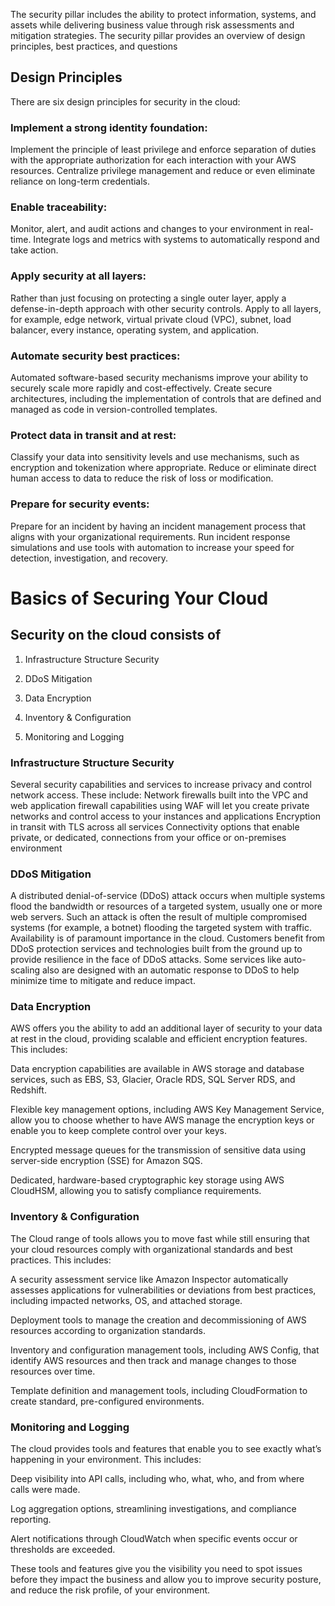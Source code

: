 The security pillar includes the ability to protect information, systems, and assets while delivering business value through risk assessments and mitigation strategies. The security pillar provides an overview of design principles, best practices, and questions

## Design Principles

There are six design principles for security in the cloud:

### Implement a strong identity foundation:

Implement the principle of least privilege and enforce separation of duties with the appropriate authorization for each interaction with your AWS resources. Centralize privilege management and reduce or even eliminate reliance on long-term credentials.

### Enable traceability:

Monitor, alert, and audit actions and changes to your environment in real-time. Integrate logs and metrics with systems to automatically respond and take action.

### Apply security at all layers:

Rather than just focusing on protecting a single outer layer, apply a defense-in-depth approach with other security controls. Apply to all layers, for example, edge network, virtual private cloud (VPC), subnet, load balancer, every instance, operating system, and application.

### Automate security best practices:

Automated software-based security mechanisms improve your ability to securely scale more rapidly and cost-effectively. Create secure architectures, including the implementation of controls that are defined and managed as code in version-controlled templates.

### Protect data in transit and at rest:

Classify your data into sensitivity levels and use mechanisms, such as encryption and tokenization where appropriate. Reduce or eliminate direct human access to data to reduce the risk of loss or modification.

### Prepare for security events:

Prepare for an incident by having an incident management process that aligns with your organizational requirements. Run incident response simulations and use tools with automation to increase your speed for detection, investigation, and recovery.

# Basics of Securing Your Cloud

## Security on the cloud consists of

1. Infrastructure Structure Security

2. DDoS Mitigation

3. Data Encryption

4. Inventory & Configuration

5. Monitoring and Logging

### Infrastructure Structure Security

Several security capabilities and services to increase privacy and control network access. These include: Network firewalls built into the VPC and web application firewall capabilities using WAF will let you create private networks and control access to your instances and applications Encryption in transit with TLS across all services Connectivity options that enable private, or dedicated, connections from your office or on-premises environment

### DDoS Mitigation

A distributed denial-of-service (DDoS) attack occurs when multiple systems flood the bandwidth or resources of a targeted system, usually one or more web servers. Such an attack is often the result of multiple compromised systems (for example, a botnet) flooding the targeted system with traffic. Availability is of paramount importance in the cloud. Customers benefit from DDoS protection services and technologies built from the ground up to provide resilience in the face of DDoS attacks. Some services like auto-scaling also are designed with an automatic response to DDoS to help minimize time to mitigate and reduce impact.

### Data Encryption

AWS offers you the ability to add an additional layer of security to your data at rest in the cloud, providing scalable and efficient encryption features. This includes:

Data encryption capabilities are available in AWS storage and database services, such as EBS, S3, Glacier, Oracle RDS, SQL Server RDS, and Redshift.

Flexible key management options, including AWS Key Management Service, allow you to choose whether to have AWS manage the encryption keys or enable you to keep complete control over your keys.

Encrypted message queues for the transmission of sensitive data using server-side encryption (SSE) for Amazon SQS.

Dedicated, hardware-based cryptographic key storage using AWS CloudHSM, allowing you to satisfy compliance requirements.

### Inventory & Configuration

The Cloud range of tools allows you to move fast while still ensuring that your cloud resources comply with organizational standards and best practices. This includes:

A security assessment service like Amazon Inspector automatically assesses applications for vulnerabilities or deviations from best practices, including impacted networks, OS, and attached storage.

Deployment tools to manage the creation and decommissioning of AWS resources according to organization standards.

Inventory and configuration management tools, including AWS Config, that identify AWS resources and then track and manage changes to those resources over time.

Template definition and management tools, including CloudFormation to create standard, pre-configured environments.

### Monitoring and Logging

The cloud provides tools and features that enable you to see exactly what’s happening in your environment. This includes:

Deep visibility into API calls, including who, what, who, and from where calls were made.

Log aggregation options, streamlining investigations, and compliance reporting.

Alert notifications through CloudWatch when specific events occur or thresholds are exceeded.

These tools and features give you the visibility you need to spot issues before they impact the business and allow you to improve security posture, and reduce the risk profile, of your environment.
